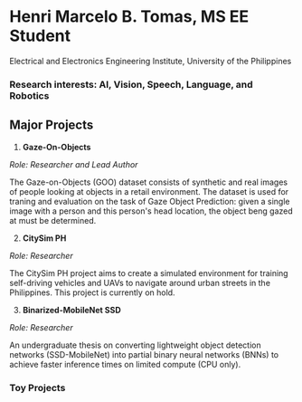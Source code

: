 # Henri Marcelo B. Tomas, MS EE Student
Electrical and Electronics Engineering Institute, University of the Philippines
### Research interests: AI, Vision, Speech, Language, and Robotics

## Major Projects
1. **Gaze-On-Objects**

_Role: Researcher and Lead Author_

The Gaze-on-Objects (GOO) dataset consists of synthetic and real images of people looking at objects in a retail environment. The dataset is used for traning and evaluation on the task of Gaze Object Prediction: given a single image with a person and this person's head location, the object beng gazed at must be determined. 

2. **CitySim PH**

_Role: Researcher_

The CitySim PH project aims to create a simulated environment for training self-driving vehicles and UAVs to navigate around urban streets in the Philippines. This project is currently on hold. 

3. **Binarized-MobileNet SSD**

_Role: Researcher_

An undergraduate thesis on converting lightweight object detection networks (SSD-MobileNet) into partial binary neural networks (BNNs) to achieve faster inference times on limited compute (CPU only). 

### Toy Projects
